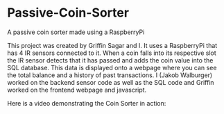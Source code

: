 # Passive-Coin-Sorter
A passive coin sorter made using a RaspberryPi

This project was created by Griffin Sagar and I. It uses a RaspberryPi that has 4 IR sensors connected to it. When a coin falls into its respective slot the IR sensor detects that it has passed and adds the coin value into the SQL database. This data is displayed onto a webpage where you can see the total balance and a history of past transactions. I (Jakob Walburger) worked on the backend sensor code as well as the SQL code and Griffin worked on the frontend webpage and javascript. 

Here is a video demonstrating the Coin Sorter in action:
